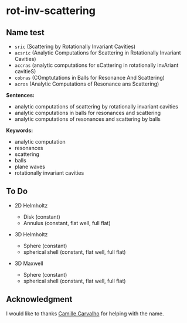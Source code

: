 # rot-inv-scattering

## Name test

- `sric` (Scattering by Rotationally Invariant Cavities)
- `acsric` (Analytic Computations for Scattering in Rotationally Invariant Cavities)
- `accras` (analytic computations for sCattering in rotationally invAriant cavitieS)
- `cobras` (COmptutations in Balls for Resonance And Scattering)
- `acros` (Analytic Computations of Resonance ans Scattering)

**Sentences:**

- analytic computations of scattering by rotationally invariant cavities
- analytic computations in balls for resonances and scattering
- analytic computations of resonances and scattering by balls

**Keywords:**

- analytic computation
- resonances
- scattering
- balls
- plane waves
- rotationally invariant cavities

## To Do

- 2D Helmholtz

  - Disk (constant)
  - Annulus (constant, flat well, full flat)

- 3D Helmholtz

  - Sphere (constant)
  - spherical shell (constant, flat well, full flat)

- 3D Maxwell

  - Sphere (constant)
  - spherical shell (constant, flat well, full flat)

## Acknowledgment

I would like to thanks [Camille Carvalho](https://github.com/carvalhocamille) for helping with the name.
